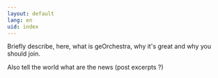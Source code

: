 ```yaml
---
layout: default
lang: en
uid: index
---
```


Briefly describe, here, what is geOrchestra, why it's great and why you should join.

Also tell the world what are the news (post excerpts ?)

